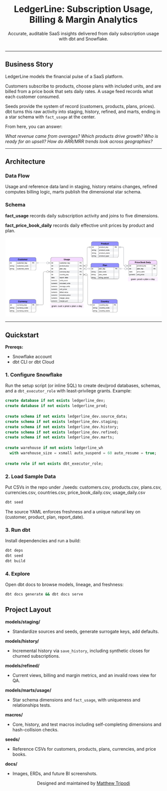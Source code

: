 <h1 align="center">LedgerLine: Subscription Usage, Billing & Margin Analytics</h1>

<p align="center">
  Accurate, auditable SaaS insights delivered from daily subscription usage with dbt and Snowflake.
  <br/><br/>
</p>

---

## Business Story

LedgerLine models the financial pulse of a SaaS platform.  

Customers subscribe to products, choose plans with included units, and are billed from a price book that sets daily rates. A usage feed records what each customer consumed.

Seeds provide the system of record (customers, products, plans, prices). dbt turns this raw activity into staging, history, refined, and marts, ending in a star schema with `fact_usage` at the center.

From here, you can answer:  

*What revenue came from overages? Which products drive growth? Who is ready for an upsell? How do ARR/MRR trends look across geographies?*

---

## Architecture

### Data Flow

Usage and reference data land in staging, history retains changes, refined computes billing logic, marts publish the dimensional star schema.

### Schema
  
**fact_usage** records daily subscription activity and joins to five dimensions.  
  
**fact_price_book_daily** records daily effective unit prices by product and plan.

![LedgerLine Architecture](docs/assets/erd_phys_model.png)

---

## Quickstart

**Prereqs:**  
- Snowflake account  
- dbt CLI or dbt Cloud  

### 1. Configure Snowflake

Run the setup script (or inline SQL) to create dev/prod databases, schemas, and a `dbt_executor_role` with least-privilege grants. Example:

```sql
create database if not exists ledgerline_dev;
create database if not exists ledgerline_prod;

create schema if not exists ledgerline_dev.source_data;
create schema if not exists ledgerline_dev.staging;
create schema if not exists ledgerline_dev.history;
create schema if not exists ledgerline_dev.refined;
create schema if not exists ledgerline_dev.marts;

create warehouse if not exists ledgerline_wh
  with warehouse_size = xsmall auto_suspend = 60 auto_resume = true;

create role if not exists dbt_executor_role;
```

### 2. Load Sample Data

Put CSVs in the repo under ./seeds: customers.csv, products.csv, plans.csv, currencies.csv, countries.csv, 
price_book_daily.csv, usage_daily.csv

```sql
dbt seed
```

The source YAML enforces freshness and a unique natural key on (customer, product, plan, report_date).

### 3. Run dbt

Install dependencies and run a build:

```bash
dbt deps
dbt seed
dbt build
```

### 4. Explore

Open dbt docs to browse models, lineage, and freshness:

```bash
dbt docs generate && dbt docs serve
```

## Project Layout

**models/staging/**  
- Standardize sources and seeds, generate surrogate keys, add defaults.

**models/history/**  
- Incremental history via `save_history`, including synthetic closes for churned subscriptions.

**models/refined/**  
- Current views, billing and margin metrics, and an invalid rows view for QA.

**models/marts/usage/**  
- Star schema dimensions and `fact_usage`, with uniqueness and relationships tests.

**macros/**  
- Core, history, and test macros including self-completing dimensions and hash-collision checks.

**seeds/**  
- Reference CSVs for customers, products, plans, currencies, and price books.

**docs/**  
- Images, ERDs, and future BI screenshots.


<p align="center">Designed and maintained by <a href="https://github.com/moveeleven-data">Matthew Tripodi</a></p>